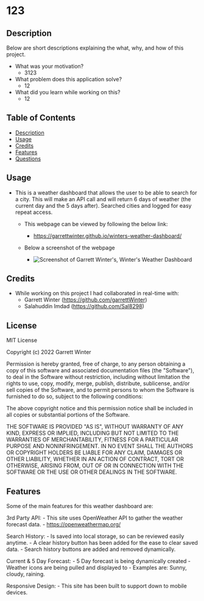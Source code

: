# 123

## Description

Below are short descriptions explaining the what, why, and how of this project.

- What was your motivation?
    - 3123
- What problem does this application solve?
    - 12
- What did you learn while working on this?
    - 12
  
## Table of Contents

 - [Description](#description)
 - [Usage](#usage)
 - [Credits](#credits)
 - [Features](#features)
 - [Questions](#questions)



## Usage

- This is a weather dashboard that allows the user to be able to search for a city. This will make an API call and will return 6 days of weather (the current day and the 5 days after). Searched cities and logged for easy repeat access.

    - This webpage can be viewed by following the below link:
        - https://garrettwinter.github.io/winters-weather-dashboard/
        
    - Below a screenshot of the webpage
        - ![Screenshot of Garrett Winter's, Winter's Weather Dashboard](./assets/images/Dashboard-Screenshot.png)


## Credits

  - While working on this project I had collaborated in real-time with:
    - Garrett Winter (https://github.com/garrettWinter)
    - Salahuddin Imdad (https://github.com/Sal8298)

## License

MIT License

Copyright (c) 2022 Garrett Winter

Permission is hereby granted, free of charge, to any person obtaining a copy
of this software and associated documentation files (the "Software"), to deal
in the Software without restriction, including without limitation the rights
to use, copy, modify, merge, publish, distribute, sublicense, and/or sell
copies of the Software, and to permit persons to whom the Software is
furnished to do so, subject to the following conditions:

The above copyright notice and this permission notice shall be included in all
copies or substantial portions of the Software.

THE SOFTWARE IS PROVIDED "AS IS", WITHOUT WARRANTY OF ANY KIND, EXPRESS OR
IMPLIED, INCLUDING BUT NOT LIMITED TO THE WARRANTIES OF MERCHANTABILITY,
FITNESS FOR A PARTICULAR PURPOSE AND NONINFRINGEMENT. IN NO EVENT SHALL THE
AUTHORS OR COPYRIGHT HOLDERS BE LIABLE FOR ANY CLAIM, DAMAGES OR OTHER
LIABILITY, WHETHER IN AN ACTION OF CONTRACT, TORT OR OTHERWISE, ARISING FROM,
OUT OF OR IN CONNECTION WITH THE SOFTWARE OR THE USE OR OTHER DEALINGS IN THE
SOFTWARE.

## Features

Some of the main features for this weather dashboard are:

3rd Party API:
    - This site uses OpenWeather API to gather the weather forecast data.
        - https://openweathermap.org/

Search History:
    - Is saved into local storage, so can be reviewed easily anytime.
    - A clear history button has been added for the ease to clear saved data.
    - Search history buttons are added and removed dynamically.

Current & 5 Day Forecast:
    - 5 Day forecast is being dynamically created
    - Weather icons are being pulled and displayed to
        - Examples are: Sunny, cloudy, raining.

Responsive Design:
    - This site has been built to support down to mobile devices.

